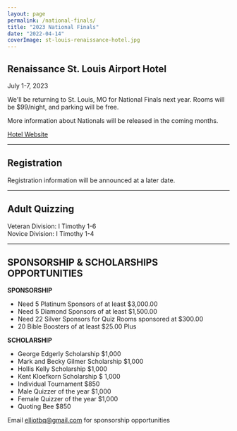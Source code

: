 ```yaml
---
layout: page
permalink: /national-finals/
title: "2023 National Finals"
date: "2022-04-14"
coverImage: st-louis-renaissance-hotel.jpg
---
```


## Renaissance St. Louis Airport Hotel

July 1-7, 2023

We'll be returning to St. Louis, MO for National Finals next year. Rooms will be $99/night, and parking will be free.

More information about Nationals will be released in the coming months.

[Hotel Website](https://www.marriott.com/en-us/hotels/stlsa-renaissance-st-louis-airport-hotel/overview/)

* * *

## Registration

Registration information will be announced at a later date.

* * *

## Adult Quizzing

Veteran Division: I Timothy 1-6  
Novice Division: I Timothy 1-4

* * *

## **SPONSORSHIP & SCHOLARSHIPS OPPORTUNITIES**

**SPONSORSHIP**

- Need 5 Platinum Sponsors of at least $3,000.00 
- Need 5 Diamond Sponsors of at least $1,500.00
- Need 22 Silver Sponsors for Quiz Rooms sponsored at $300.00 
- 20 Bible Boosters of at least $25.00 Plus 

**SCHOLARSHIP**

- George Edgerly Scholarship $1,000
- Mark and Becky Gilmer Scholarship $1,000
- Hollis Kelly Scholarship $1,000
- Kent Kloefkorn Scholarship $ 1,000
- Individual Tournament $850
- Male Quizzer of the year $1,000
- Female Quizzer of the year $1,000
- Quoting Bee $850

Email [elliotbq@gmail.com](mailto:elliotbq@gmail.com) for sponsorship opportunities
